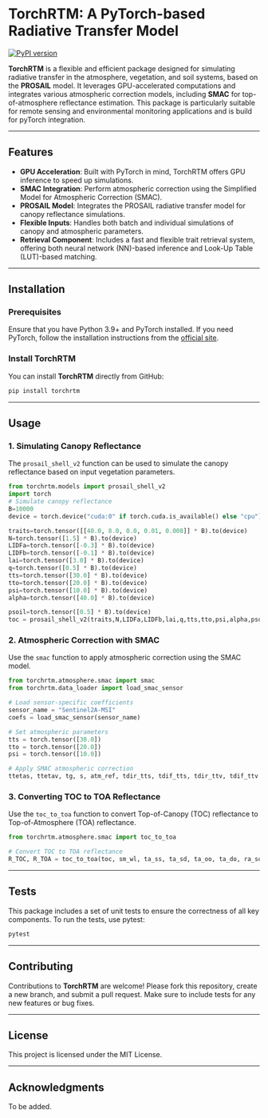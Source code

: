 # TorchRTM: A PyTorch-based Radiative Transfer Model
[![PyPI version](https://badge.fury.io/py/torchrtm.svg)](https://pypi.org/project/torchrtm/)

**TorchRTM** is a flexible and efficient package designed for simulating radiative transfer in the atmosphere, vegetation, and soil systems, based on the **PROSAIL** model. It leverages GPU-accelerated computations and integrates various atmospheric correction models, including **SMAC** for top-of-atmosphere reflectance estimation. This package is particularly suitable for remote sensing and environmental monitoring applications and is build for pyTorch integration.

---

## Features

- **GPU Acceleration**: Built with PyTorch in mind, TorchRTM offers GPU inference to speed up simulations.
- **SMAC Integration**: Perform atmospheric correction using the Simplified Model for Atmospheric Correction (SMAC).
- **PROSAIL Model**: Integrates the PROSAIL radiative transfer model for canopy reflectance simulations.
- **Flexible Inputs**: Handles both batch and individual simulations of canopy and atmospheric parameters.
- **Retrieval Component**: Includes a fast and flexible trait retrieval system, offering both neural network (NN)-based inference and Look-Up Table (LUT)-based matching. 
---

## Installation

### Prerequisites
Ensure that you have Python 3.9+ and PyTorch installed. If you need PyTorch, follow the installation instructions from the [official site](https://pytorch.org/get-started/locally/).

### Install TorchRTM

You can install **TorchRTM** directly from GitHub:

```bash
pip install torchrtm
```

---

## Usage

### 1. Simulating Canopy Reflectance

The `prosail_shell_v2` function can be used to simulate the canopy reflectance based on input vegetation parameters.

```python
from torchrtm.models import prosail_shell_v2
import torch
# Simulate canopy reflectance
B=10000
device = torch.device("cuda:0" if torch.cuda.is_available() else "cpu")

traits=torch.tensor([[40.0, 8.0, 0.0, 0.01, 0.008]] * B).to(device)
N=torch.tensor([1.5] * B).to(device)
LIDFa=torch.tensor([-0.3] * B).to(device)
LIDFb=torch.tensor([-0.1] * B).to(device)
lai=torch.tensor([3.0] * B).to(device)
q=torch.tensor([0.5] * B).to(device)
tts=torch.tensor([30.0] * B).to(device)
tto=torch.tensor([20.0] * B).to(device)
psi=torch.tensor([10.0] * B).to(device)
alpha=torch.tensor([40.0] * B).to(device)

psoil=torch.tensor([0.5] * B).to(device)
toc = prosail_shell_v2(traits,N,LIDFa,LIDFb,lai,q,tts,tto,psi,alpha,psoil,batch_size=100000,use_prospectd=False,lidtype=2)
```

### 2. Atmospheric Correction with SMAC

Use the `smac` function to apply atmospheric correction using the SMAC model.

```python
from torchrtm.atmosphere.smac import smac
from torchrtm.data_loader import load_smac_sensor

# Load sensor-specific coefficients
sensor_name = "Sentinel2A-MSI"
coefs = load_smac_sensor(sensor_name)

# Set atmospheric parameters
tts = torch.tensor([30.0])
tto = torch.tensor([20.0])
psi = torch.tensor([10.0])

# Apply SMAC atmospheric correction
ttetas, ttetav, tg, s, atm_ref, tdir_tts, tdif_tts, tdir_ttv, tdif_ttv = smac(tts, tto, psi, coefs)
```

### 3. Converting TOC to TOA Reflectance

Use the `toc_to_toa` function to convert Top-of-Canopy (TOC) reflectance to Top-of-Atmosphere (TOA) reflectance.

```python
from torchrtm.atmosphere.smac import toc_to_toa

# Convert TOC to TOA reflectance
R_TOC, R_TOA = toc_to_toa(toc, sm_wl, ta_ss, ta_sd, ta_oo, ta_do, ra_so, ra_dd, T_g, return_toc=True)
```

---

## Tests

This package includes a set of unit tests to ensure the correctness of all key components. To run the tests, use pytest:

```bash
pytest
```

---

## Contributing

Contributions to **TorchRTM** are welcome! Please fork this repository, create a new branch, and submit a pull request. Make sure to include tests for any new features or bug fixes.

---

## License

This project is licensed under the MIT License.

---

## Acknowledgments

To be added.
